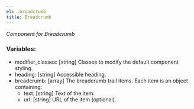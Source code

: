 ```yaml
---
el: .breadcrumb
title: Breadcrumb
---
```


_Component for Breadcrumb_

### Variables:

- modifier_classes: [string] Classes to modify the default component styling.
- heading: [string] Accessible heading.
- breadcrumb: [array] The breadcrumb trail items. Each item is an object containing:
  - text: [string] Text of the item.
  - url: [string] URL of the item (optional).
